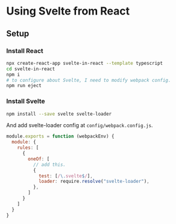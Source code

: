# Using Svelte from React

## Setup

### Install React

```sh
npx create-react-app svelte-in-react --template typescript
cd svelte-in-react
npm i
# to configure about Svelte, I need to modify webpack config.
npm run eject
```

### Install Svelte

```sh
npm install --save svelte svelte-loader
```

And add svelte-loader config at `config/webpack.config.js`.

```js
module.exports = function (webpackEnv) {
  module: {
    rules: [
      {
        oneOf: [
          // add this.
          {
            test: [/\.svelte$/],
            loader: require.resolve("svelte-loader"),
          },
        ]
      }
    ]
  }
}
```
